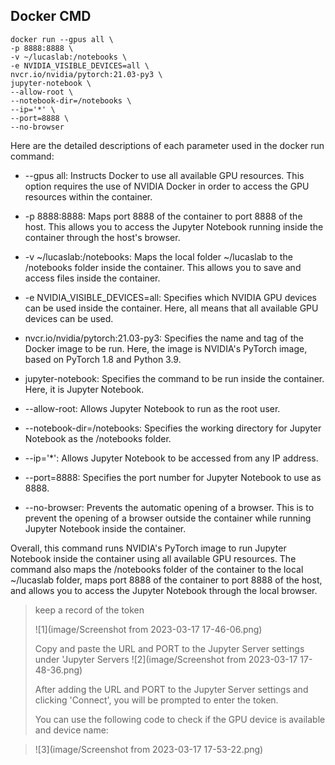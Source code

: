 
## Docker CMD
 ```
docker run --gpus all \
-p 8888:8888 \
-v ~/lucaslab:/notebooks \
-e NVIDIA_VISIBLE_DEVICES=all \
nvcr.io/nvidia/pytorch:21.03-py3 \
jupyter-notebook \
--allow-root \
--notebook-dir=/notebooks \
--ip='*' \
--port=8888 \
--no-browser
 ```

Here are the detailed descriptions of each parameter used in the docker run command:

* --gpus all: Instructs Docker to use all available GPU resources. This option requires the use of NVIDIA Docker in order to access the GPU resources within the container.

* -p 8888:8888: Maps port 8888 of the container to port 8888 of the host. This allows you to access the Jupyter Notebook running inside the container through the host's browser.

* -v ~/lucaslab:/notebooks: Maps the local folder ~/lucaslab to the /notebooks folder inside the container. This allows you to save and access files inside the container.

* -e NVIDIA_VISIBLE_DEVICES=all: Specifies which NVIDIA GPU devices can be used inside the container. Here, all means that all available GPU devices can be used.

* nvcr.io/nvidia/pytorch:21.03-py3: Specifies the name and tag of the Docker image to be run. Here, the image is NVIDIA's PyTorch image, based on PyTorch 1.8 and Python 3.9.

* jupyter-notebook: Specifies the command to be run inside the container. Here, it is Jupyter Notebook.

* --allow-root: Allows Jupyter Notebook to run as the root user.

* --notebook-dir=/notebooks: Specifies the working directory for Jupyter Notebook as the /notebooks folder.

* --ip='*': Allows Jupyter Notebook to be accessed from any IP address.

* --port=8888: Specifies the port number for Jupyter Notebook to use as 8888.

* --no-browser: Prevents the automatic opening of a browser. This is to prevent the opening of a browser outside the container while running Jupyter Notebook inside the container.

Overall, this command runs NVIDIA's PyTorch image to run Jupyter Notebook inside the container using all available GPU resources. The command also maps the /notebooks folder of the container to the local ~/lucaslab folder, maps port 8888 of the container to port 8888 of the host, and allows you to access the Jupyter Notebook through the local browser.

> keep a record of the token
> 
> ![1](image/Screenshot from 2023-03-17 17-46-06.png)
> 
> Copy and paste the URL and PORT to the Jupyter Server settings under 'Jupyter Servers
> ![2](image/Screenshot from 2023-03-17 17-48-36.png)
> 
> After adding the URL and PORT to the Jupyter Server settings and clicking 'Connect', you will be prompted to enter the token.
> 
> You can use the following code to check if the GPU device is available and device name:

> ![3](image/Screenshot from 2023-03-17 17-53-22.png)